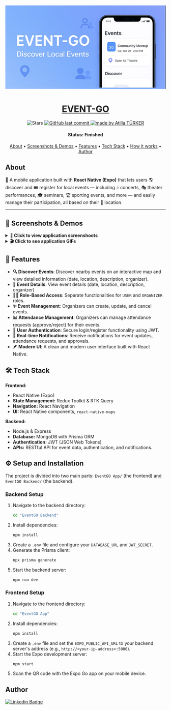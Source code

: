 <h1 align="center">
    <img alt="project" title="#About" src="./docs/banner.png" />
</h1>

<h1 align="center">
  <a href="#"> EVENT-GO </a>
</h1>

<p align="center">
  <img alt="Stars" src="https://img.shields.io/github/stars/atillaturker/event-go?style=social">
 
  <a href="#">
    <img alt="GitHub last commit" src="https://img.shields.io/github/last-commit/atillaturker/event-go/main">
  </a>
  
  <a href="https://github.com/atillaturker">
    <img alt="made by Atilla TÜRKER" src="https://img.shields.io/badge/made%20by-Atilla%20TÜRKER-ff69b4">
  </a>
</p>

<h4 align="center"> 
  Status: Finished
</h4>

<p align="center">
 <a href="#about">About</a> •
 <a href="#screenshots-demos">Screenshots & Demos</a> •
 <a href="#features">Features</a> •
 <a href="#tech-stack">Tech Stack</a> •  
 <a href="#setup-and-installation">How it works</a> • 
 <a href="#author">Author</a> 
</p>

## About

📱 A mobile application built with **React Native (Expo)** that lets users 🌎 discover and 🎟️ register for local events — including 🎶 concerts, 🎭 theater performances, 🎓 seminars, 🏆 sporting events, and more — and easily manage their participation, all based on their 📍 location.

---

<h2 id="screenshots-demos">📸 Screenshots & Demos</h2>

<details>
  <summary><strong>📱 Click to view application screenshoots </strong></summary>
  <br>
  
  | User Screens | Organizer Screens | Common Screens|
  | :---: | :---: | :---: |
  | <img src="./docs/user-screens/user-joined-events.png" alt="user-joined-events" width="250"/> | <img src="./docs/organizer-screens/organizer-attendance-requests.png" alt="organizer-attendance-requests" width="250"/> | <img src="./docs/common-screens/homepage.png" alt="homescreen" width="250"/> |
  | <img src="./docs/user-screens/user-pending-events.png" alt="user-pending-events" width="250"/> | <img src="./docs/organizer-screens/organizer-attendance-approved.png" alt="organizer-attendance-approved" width="250"/> | <img src="./docs/common-screens/login-screen.png" alt="login-screen" width="250"/> |
  | <img src="./docs/user-screens/user-calendar.png" alt="user-calendar" width="250"/> | <img src="./docs/organizer-screens/organizer-create-event.png" alt="organizer-create-event" width="250"/> | <img src="./docs/common-screens/register-screen.png" alt="register-screen" width="250"/> |
  | <img src="./docs/user-screens/user-join-event.png" alt="user-join-event" width="250"/> | <img src="./docs/organizer-screens/organizer-manage-events.png" alt="organizer-manage-events" width="250"/> | <img src="./docs/common-screens/homescreen.png" alt="homescreen" width="250"/> |
  | <img src="./docs/user-screens/user-successfully-request-event.png" alt="user-successfully-request-event" width="250"/> | <img src="./docs/organizer-screens/organizer-manage-events-2.png" alt="organizer-manage-events-2" width="250"/> | <img src="./docs/common-screens/homescreen2.png" alt="homescreen2" width="250"/> |
  | <img src="./docs/user-screens/user-notifications.png" alt="user-notifications" width="250"/> | <img src="./docs/organizer-screens/organizer-notifications.png" alt="organizer-notifications" width="250"/> | <img src="./docs/common-screens/event-filter-food-drink.png" alt="event-filter-food-drink" width="250"/> |

</details>

<details>
  <summary><strong>🎬 Click to see application GIFs</strong></summary>
  <br>
  
  
  <p align="center">
    <img src="./docs/gifs/organizer-create-event.gif" alt="Organizer Create Event" width="300"/>
    <img src="./docs/gifs/organizer-event-cancel.gif" alt="Organizer Event Cancel" width="300"/>
    <img src="./docs/gifs/organizer1.gif" alt="Organier Gif" width="300"/>
    <img src="./docs/gifs/user-gif1.gif" alt="User Gif 1" width="300"/>
    <img src="./docs/gifs/user-gif2.gif" alt="User Gif 2" width="300"/>
  </p>
</details>

<h2 id="features">🚀 Features</h2>

- **🔍 Discover Events**: Discover nearby events on an interactive map and view detailed information (date, location, description, organizer).
- **🧾 Event Details**: View event details (date, location, description, organizer)
- **👩‍💼 Role-Based Access**: Separate functionalities for `USER` and `ORGANIZER` roles.
- **✨ Event Management**: Organizers can create, update, and cancel events.
- **📊 Attendance Management**: Organizers can manage attendance requests (approve/reject) for their events.
- **👤 User Authentication**: Secure login/register functionality using JWT.
- **🔔 Real-time Notifications**: Receive notifications for event updates, attendance requests, and approvals.
- **🪶 Modern UI**: A clean and modern user interface built with React Native.

<h2 id="tech-stack">🛠️ Tech Stack</h2>

**Frontend:**

- React Native (Expo)
- **State Management:** Redux Toolkit & RTK Query
- **Navigation:** React Navigation
- **UI:** React Native components, `react-native-maps`

**Backend:**

- Node.js & Express
- **Database:** MongoDB with Prisma ORM
- **Authentication:** JWT (JSON Web Tokens)
- **APIs:** RESTful API for event data, authentication, and notifications.

<h2 id="setup-and-installation">⚙️ Setup and Installation</h2>

The project is divided into two main parts: `EventGO App/` (the frontend) and `EventGO Backend/` (the backend).

### Backend Setup

1.  Navigate to the backend directory:
    ```sh
    cd "EventGO Backend"
    ```
2.  Install dependencies:
    ```sh
    npm install
    ```
3.  Create a `.env` file and configure your `DATABASE_URL` and `JWT_SECRET`.
4.  Generate the Prisma client:
    ```sh
    npx prisma generate
    ```
5.  Start the backend server:
    ```sh
    npm run dev
    ```

### Frontend Setup

1.  Navigate to the frontend directory:
    ```sh
    cd "EventGO App"
    ```
2.  Install dependencies:
    ```sh
    npm install
    ```
3.  Create a `.env` file and set the `EXPO_PUBLIC_API_URL` to your backend server's address (e.g., `http://<your-ip-address>:5000`).
4.  Start the Expo development server:
    ```sh
    npm start
    ```
5.  Scan the QR code with the Expo Go app on your mobile device.

## Author

[![Linkedin Badge](https://img.shields.io/badge/-Atilla%20TÜRKER-blue?style=flat-square&logo=Linkedin&logoColor=white&link=https://www.linkedin.com/in/atillaturker/)](https://www.linkedin.com/in/atillaturker/)

